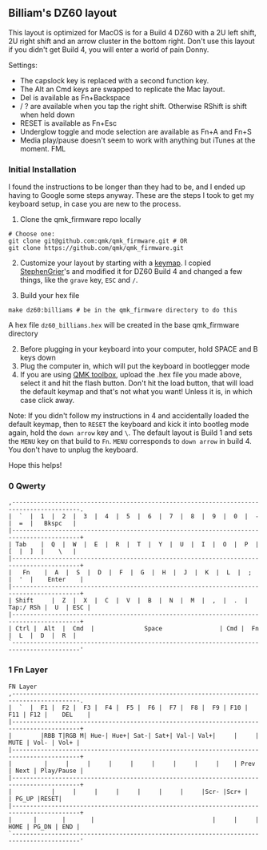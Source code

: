 ## Billiam's DZ60 layout

This layout is optimized for MacOS is for a Build 4 DZ60 with a 2U left shift, 2U right shift and an arrow
cluster in the bottom right. Don't use this layout if you didn't get Build 4, you will enter a world of pain Donny.

Settings:

* The capslock key is replaced with a second function key.
* The Alt an Cmd keys are swapped to replicate the Mac layout.
* Del is available as Fn+Backspace
* / ? are available when you tap the right shift. Otherwise RShift is shift when held down
* RESET is available as Fn+Esc
* Underglow toggle and mode selection are available as Fn+A and Fn+S
* Media play/pause doesn't seem to work with anything but iTunes at the moment. FML


### Initial Installation

I found the instructions to be longer than they had to be, and I ended up having to Google some steps anyway. These are the steps I took to get my keyboard setup, in case you are new to the process.

1. Clone the qmk_firmware repo locally
```
# Choose one:
git clone git@github.com:qmk/qmk_firmware.git # OR
git clone https://github.com/qmk/qmk_firmware.git
```
2. Customize your layout by starting with a [keymap](https://github.com/qmk/qmk_firmware/tree/master/keyboards/dz60/keymaps). I copied [StephenGrier](https://github.com/qmk/qmk_firmware/tree/master/keyboards/dz60/keymaps/stephengrier)'s and modified it for DZ60 Build 4 and changed a few things, like the `grave` key, `ESC` and `/`.

1. Build your hex file
```
make dz60:billiams # be in the qmk_firmware directory to do this
```
A hex file `dz60_billiams.hex` will be created in the base qmk_firmware directory

2. Before plugging in your keyboard into your computer, hold SPACE and B keys down
3. Plug the computer in, which will put the keyboard in bootlegger mode
4. If you are using [QMK toolbox](https://github.com/qmk/qmk_toolbox/releases), upload the .hex file you made above, select it and hit the flash button. Don't hit the load button, that will load the default keymap and that's not what you want! Unless it is, in which case click away.

Note: If you didn't follow my instructions in 4 and accidentally loaded the default keymap, then to `RESET` the keyboard and kick it into bootleg mode again, hold the `down arrow` key and `\`. The default layout is Build 1 and sets the `MENU` key on that build to `Fn`. `MENU` corresponds to `down arrow` in build 4. You don't have to unplug the keyboard. 

Hope this helps!

### 0 Qwerty
```
,-----------------------------------------------------------------------------------------.
|  `  |  1  |  2  |  3  |  4  |  5  |  6  |  7  |  8  |  9  |  0  |  -  |  =  |   Bkspc   |
|-----------------------------------------------------------------------------------------+
| Tab    |  Q  |  W  |  E  |  R  |  T  |  Y  |  U  |  I  |  O  |  P  |  [  |  ]  |    \   |
|-----------------------------------------------------------------------------------------+
|   Fn    |  A  |  S  |  D  |  F  |  G  |  H  |  J  |  K  |  L  |  ;  |  '  |    Enter    |
|-----------------------------------------------------------------------------------------+
| Shift     |  Z  |  X  |  C  |  V  |  B  |  N  |  M  |  ,  |  .  | Tap:/ RSh |  U  | ESC |
|-----------------------------------------------------------------------------------------+
| Ctrl |  Alt  |  Cmd  |              Space                | Cmd |  Fn  |  L  |  D  |  R  |
`-----------------------------------------------------------------------------------------'
```

### 1 Fn Layer
```
FN Layer
,-----------------------------------------------------------------------------------------.
|  `  |  F1 |  F2 |  F3 |  F4 |  F5 |  F6 |  F7 |  F8 |  F9 | F10 | F11 | F12 |    DEL    |
|-----------------------------------------------------------------------------------------+
|        |RBB T|RGB M| Hue-| Hue+| Sat-| Sat+| Val-| Val+|     |     | MUTE | Vol- | Vol+ |
|-----------------------------------------------------------------------------------------+
|         |     |     |     |     |     |     |     |     |    | Prev | Next | Play/Pause |
|-----------------------------------------------------------------------------------------+
|           |     |     |     |     |     |     |     |Scr- |Scr+ |         | PG_UP |RESET|
|-----------------------------------------------------------------------------------------+
|      |       |       |                                 |     |     | HOME | PG_DN | END |
`-----------------------------------------------------------------------------------------'
```

